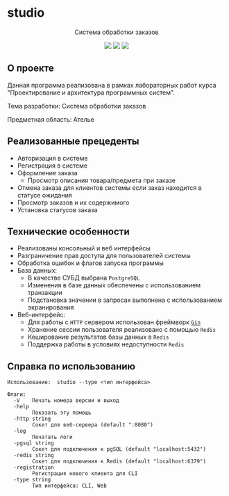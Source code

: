 # studio

<p align="center">
  Система обработки заказов
</p>

<p align="center">
  <a href="https://github.com/gh0st17/studio/releases/latest"><img src="https://img.shields.io/github/v/release/gh0st17/studio?style=plastic"></a>
  <img src="https://img.shields.io/badge/license-MIT-blue?style=plastic">
  <img src="https://tokei.rs/b1/github/gh0st17/studio?category=code">
</p>

## О проекте

Данная программа реализована в рамках лабораторных работ курса "Проектирование и архитектура программных систем".

Тема разработки: Система обработки заказов

Предметная область: Ателье

## Реализованные прецеденты

- Авторизация в системе
- Регистрация в системе
- Оформление заказа
  - Просмотр описания товара/предмета при заказе
- Отмена заказа для клиентов системы если заказ находится в статусе ожидания
- Просмотр заказов и их содержимого
- Установка статусов заказа

## Технические особенности

- Реализованы консольный и веб интерфейсы
- Разграничение прав доступа для пользователей системы
- Обработка ошибок и флагов запуска программы
- База данных:
  - В качестве СУБД выбрана ```PostgreSQL```
  - Изменения в базе данных обеспечены с использованием транзакции
  - Подстановка значении в запросах выполнена с использованием экранирования
- Веб-интерфейс:
  - Для работы с ```HTTP``` сервером использован фреймворк <a href="https://github.com/gin-gonic/gin">```Gin```</a>
  - Хранение сессии пользователя реализовано с помощью ```Redis```
  - Кеширование результатов базы данных в ```Redis```
  - Поддержка работы в условиях недоступности ```Redis```

## Справка по использованию

```
Использование:  studio --type <тип интерфейса>

Флаги:
  -V	Печать номера версии и выход
  -help
    	Показать эту помощь
  -http string
    	Сокет для веб-сервера (default ":8080")
  -log
    	Печатать логи
  -pgsql string
    	Сокет для подключения к pgSQL (default "localhost:5432")
  -redis string
    	Сокет для подключения к Redis (default "localhost:6379")
  -registration
    	Регистрация нового клиента для CLI
  -type string
    	Тип интерфейса: CLI, Web
```
